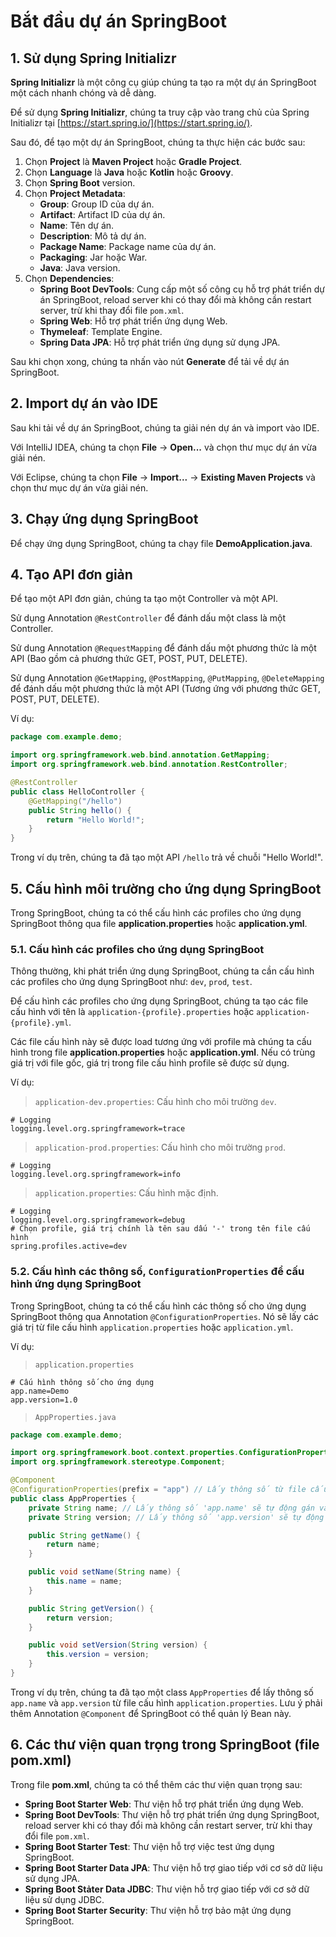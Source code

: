 # Bắt đầu dự án SpringBoot
## 1. Sử dụng Spring Initializr
**Spring Initializr** là một công cụ giúp chúng ta tạo ra một dự án SpringBoot một cách nhanh chóng và dễ dàng.

Để sử dụng **Spring Initializr**, chúng ta truy cập vào trang chủ của Spring Initializr tại [https://start.spring.io/](https://start.spring.io/).

Sau đó, để tạo một dự án SpringBoot, chúng ta thực hiện các bước sau:
1. Chọn **Project** là **Maven Project** hoặc **Gradle Project**.
2. Chọn **Language** là **Java** hoặc **Kotlin** hoặc **Groovy**.
3. Chọn **Spring Boot** version.
4. Chọn **Project Metadata**:
    - **Group**: Group ID của dự án.
    - **Artifact**: Artifact ID của dự án.
    - **Name**: Tên dự án.
    - **Description**: Mô tả dự án.
    - **Package Name**: Package name của dự án.
    - **Packaging**: Jar hoặc War.
    - **Java**: Java version.
5. Chọn **Dependencies**:
    - **Spring Boot DevTools**: Cung cấp một số công cụ hỗ trợ phát triển dự án SpringBoot, reload server khi có thay đổi mà không cần restart server, trừ khi thay đổi file `pom.xml`.
    - **Spring Web**: Hỗ trợ phát triển ứng dụng Web.
    - **Thymeleaf**: Template Engine.
    - **Spring Data JPA**: Hỗ trợ phát triển ứng dụng sử dụng JPA.

Sau khi chọn xong, chúng ta nhấn vào nút **Generate** để tải về dự án SpringBoot.

## 2. Import dự án vào IDE
Sau khi tải về dự án SpringBoot, chúng ta giải nén dự án và import vào IDE.

Với IntelliJ IDEA, chúng ta chọn **File** -> **Open...** và chọn thư mục dự án vừa giải nén.

Với Eclipse, chúng ta chọn **File** -> **Import...** -> **Existing Maven Projects** và chọn thư mục dự án vừa giải nén.

## 3. Chạy ứng dụng SpringBoot
Để chạy ứng dụng SpringBoot, chúng ta chạy file **DemoApplication.java**.

## 4. Tạo API đơn giản
Để tạo một API đơn giản, chúng ta tạo một Controller và một API.

Sử dụng Annotation `@RestController` để đánh dấu một class là một Controller.

Sử dung Annotation `@RequestMapping` để đánh dấu một phương thức là một API (Bao gồm cả phương thức GET, POST, PUT, DELETE).

Sử dụng Annotation `@GetMapping`, `@PostMapping`, `@PutMapping`, `@DeleteMapping` để đánh dấu một phương thức là một API (Tương ứng với phương thức GET, POST, PUT, DELETE).

Ví dụ:
```java
package com.example.demo;

import org.springframework.web.bind.annotation.GetMapping;
import org.springframework.web.bind.annotation.RestController;

@RestController
public class HelloController {
    @GetMapping("/hello")
    public String hello() {
        return "Hello World!";
    }
}
```

Trong ví dụ trên, chúng ta đã tạo một API `/hello` trả về chuỗi "Hello World!".

## 5. Cấu hình môi trường cho ứng dụng SpringBoot
Trong SpringBoot, chúng ta có thể cấu hình các profiles cho ứng dụng SpringBoot thông qua file **application.properties** 
hoặc **application.yml**.
### 5.1. Cấu hình các profiles cho ứng dụng SpringBoot
Thông thường, khi phát triển ứng dụng SpringBoot, chúng ta cần cấu hình các profiles cho ứng dụng SpringBoot như: `dev`, `prod`, `test`.

Để cấu hình các profiles cho ứng dụng SpringBoot, chúng ta tạo các file cấu hình với tên là `application-{profile}.properties` hoặc `application-{profile}.yml`.

Các file cấu hình này sẽ được load tương ứng với profile mà chúng ta cấu hình trong file **application.properties** hoặc **application.yml**. Nếu có trùng giá trị với file gốc, giá trị trong file cấu hình profile sẽ được sử dụng.

Ví dụ:
>`application-dev.properties`: Cấu hình cho môi trường `dev`.
```properties
# Logging
logging.level.org.springframework=trace 
```

>`application-prod.properties`: Cấu hình cho môi trường `prod`.
```properties
# Logging
logging.level.org.springframework=info
```

>`application.properties`: Cấu hình mặc định.
```properties
# Logging
logging.level.org.springframework=debug
# Chọn profile, giá trị chính là tên sau dấu '-' trong tên file cấu hình
spring.profiles.active=dev 
```

### 5.2. Cấu hình các thông số, `ConfigurationProperties` để cấu hình ứng dụng SpringBoot
Trong SpringBoot, chúng ta có thể cấu hình các thông số cho ứng dụng SpringBoot thông qua Annotation `@ConfigurationProperties`. Nó sẽ lấy các giá trị từ file cấu hình `application.properties` hoặc `application.yml`.

Ví dụ:
>`application.properties`
```properties
# Cấu hình thông số cho ứng dụng
app.name=Demo
app.version=1.0
```

>`AppProperties.java`
```java
package com.example.demo;

import org.springframework.boot.context.properties.ConfigurationProperties;
import org.springframework.stereotype.Component;

@Component
@ConfigurationProperties(prefix = "app") // Lấy thông số từ file cấu hình application.properties với prefix là 'app'
public class AppProperties {
    private String name; // Lấy thông số 'app.name' sẽ tự động gán vào biến name
    private String version; // Lấy thông số 'app.version' sẽ tự động gán vào biến version

    public String getName() {
        return name;
    }

    public void setName(String name) {
        this.name = name;
    }

    public String getVersion() {
        return version;
    }

    public void setVersion(String version) {
        this.version = version;
    }
}
```

Trong ví dụ trên, chúng ta đã tạo một class `AppProperties` để lấy thông số `app.name` và `app.version` từ file cấu hình `application.properties`. Lưu ý phải thêm Annotation `@Component` để SpringBoot có thể quản lý Bean này.


## 6. Các thư viện quan trọng trong SpringBoot (file pom.xml)
Trong file **pom.xml**, chúng ta có thể thêm các thư viện quan trọng sau:
- **Spring Boot Starter Web**: Thư viện hỗ trợ phát triển ứng dụng Web.
- **Spring Boot DevTools**: Thư viện hỗ trợ phát triển ứng dụng SpringBoot, reload server khi có thay đổi mà không cần restart server, trừ khi thay đổi file `pom.xml`.
- **Spring Boot Starter Test**: Thư viện hỗ trợ việc test ứng dụng SpringBoot.
- **Spring Boot Starter Data JPA**: Thư viện hỗ trợ giao tiếp với cơ sở dữ liệu sử dụng JPA.
- **Spring Boot Stảter Data JDBC**: Thư viện hỗ trợ giao tiếp với cơ sở dữ liệu sử dụng JDBC.
- **Spring Boot Starter Security**: Thư viện hỗ trợ bảo mật ứng dụng SpringBoot.